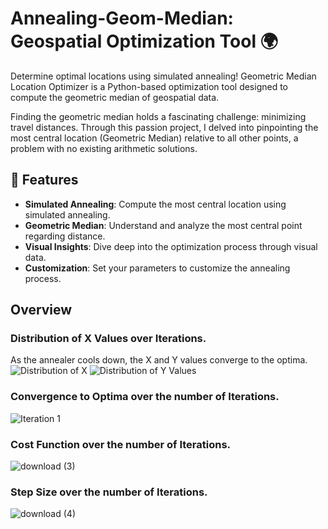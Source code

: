 # Annealing-Geom-Median: Geospatial Optimization Tool 🌍

Determine optimal locations using simulated annealing! Geometric Median Location Optimizer is a Python-based optimization tool designed to compute the geometric median of geospatial data.

Finding the geometric median holds a fascinating challenge: minimizing travel distances. Through this passion project, I delved into pinpointing the most central location (Geometric Median) relative to all other points, a problem with no existing arithmetic solutions.

## 🚀 Features
- **Simulated Annealing**: Compute the most central location using simulated annealing.
- **Geometric Median**: Understand and analyze the most central point regarding distance.
- **Visual Insights**: Dive deep into the optimization process through visual data.
- **Customization**: Set your parameters to customize the annealing process.

## Overview

### Distribution of X Values over Iterations.
As the annealer cools down, the X and Y values converge to the optima.
![Distribution of X](https://github.com/MSaadAsad/Annealing-Geom-Median/assets/125154054/1904b0c3-46a7-41f4-982e-f12a31376e21)
![Distribution of Y Values](https://github.com/MSaadAsad/Annealing-Geom-Median/assets/125154054/8d5473fb-3818-4003-bd53-522aba81d9bf)

### Convergence to Optima over the number of Iterations.
![Iteration 1](https://github.com/MSaadAsad/Annealing-Geom-Median/assets/125154054/e57e7391-0b66-414c-a879-2de8f4d3a392)

### Cost Function over the number of Iterations.
![download (3)](https://github.com/MSaadAsad/Annealing-Geom-Median/assets/125154054/16d8ac95-372e-4f40-a206-4c52dbe7f4de)

### Step Size over the number of Iterations.
![download (4)](https://github.com/MSaadAsad/Annealing-Geom-Median/assets/125154054/d8fc018d-b006-449a-8ffe-7ec1879efb9f)
